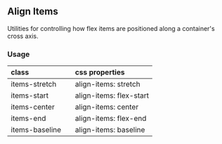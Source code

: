 ## Align Items

Utilities for controlling how flex items are positioned along a container's cross axis.

### Usage

| class |  | css properties |
|:--|:--|:--|
| items-stretch |  | align-items: stretch |
| items-start |  | align-items: flex-start |
| items-center |  | align-items: center |
| items-end |  | align-items: flex-end |
| items-baseline |  | align-items: baseline |

